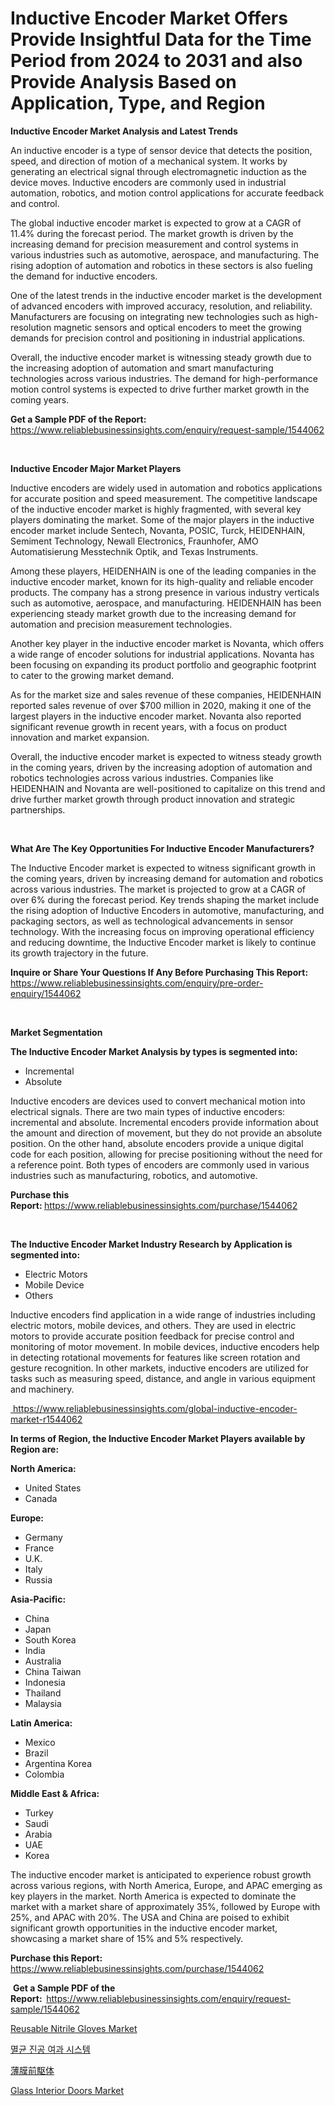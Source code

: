 <p><h1>Inductive Encoder Market Offers Provide Insightful Data for the Time Period from 2024 to 2031 and also Provide Analysis Based on Application, Type, and Region</h1></p><p><strong>Inductive Encoder Market Analysis and Latest Trends</strong></p>
<p><p>An inductive encoder is a type of sensor device that detects the position, speed, and direction of motion of a mechanical system. It works by generating an electrical signal through electromagnetic induction as the device moves. Inductive encoders are commonly used in industrial automation, robotics, and motion control applications for accurate feedback and control.</p><p>The global inductive encoder market is expected to grow at a CAGR of 11.4% during the forecast period. The market growth is driven by the increasing demand for precision measurement and control systems in various industries such as automotive, aerospace, and manufacturing. The rising adoption of automation and robotics in these sectors is also fueling the demand for inductive encoders.</p><p>One of the latest trends in the inductive encoder market is the development of advanced encoders with improved accuracy, resolution, and reliability. Manufacturers are focusing on integrating new technologies such as high-resolution magnetic sensors and optical encoders to meet the growing demands for precision control and positioning in industrial applications.</p><p>Overall, the inductive encoder market is witnessing steady growth due to the increasing adoption of automation and smart manufacturing technologies across various industries. The demand for high-performance motion control systems is expected to drive further market growth in the coming years.</p></p>
<p><strong>Get a Sample PDF of the Report:&nbsp;</strong> <a href="https://www.reliablebusinessinsights.com/enquiry/request-sample/1544062">https://www.reliablebusinessinsights.com/enquiry/request-sample/1544062</a></p>
<p>&nbsp;</p>
<p><strong>Inductive Encoder Major Market Players</strong></p>
<p><p>Inductive encoders are widely used in automation and robotics applications for accurate position and speed measurement. The competitive landscape of the inductive encoder market is highly fragmented, with several key players dominating the market. Some of the major players in the inductive encoder market include Sentech, Novanta, POSIC, Turck, HEIDENHAIN, Semiment Technology, Newall Electronics, Fraunhofer, AMO Automatisierung Messtechnik Optik, and Texas Instruments.</p><p>Among these players, HEIDENHAIN is one of the leading companies in the inductive encoder market, known for its high-quality and reliable encoder products. The company has a strong presence in various industry verticals such as automotive, aerospace, and manufacturing. HEIDENHAIN has been experiencing steady market growth due to the increasing demand for automation and precision measurement technologies.</p><p>Another key player in the inductive encoder market is Novanta, which offers a wide range of encoder solutions for industrial applications. Novanta has been focusing on expanding its product portfolio and geographic footprint to cater to the growing market demand.</p><p>As for the market size and sales revenue of these companies, HEIDENHAIN reported sales revenue of over $700 million in 2020, making it one of the largest players in the inductive encoder market. Novanta also reported significant revenue growth in recent years, with a focus on product innovation and market expansion.</p><p>Overall, the inductive encoder market is expected to witness steady growth in the coming years, driven by the increasing adoption of automation and robotics technologies across various industries. Companies like HEIDENHAIN and Novanta are well-positioned to capitalize on this trend and drive further market growth through product innovation and strategic partnerships.</p></p>
<p>&nbsp;</p>
<p><strong>What Are The Key Opportunities For Inductive Encoder Manufacturers?</strong></p>
<p><p>The Inductive Encoder market is expected to witness significant growth in the coming years, driven by increasing demand for automation and robotics across various industries. The market is projected to grow at a CAGR of over 6% during the forecast period. Key trends shaping the market include the rising adoption of Inductive Encoders in automotive, manufacturing, and packaging sectors, as well as technological advancements in sensor technology. With the increasing focus on improving operational efficiency and reducing downtime, the Inductive Encoder market is likely to continue its growth trajectory in the future.</p></p>
<p><strong>Inquire or Share Your Questions If Any Before Purchasing This Report:</strong> <a href="https://www.reliablebusinessinsights.com/enquiry/pre-order-enquiry/1544062">https://www.reliablebusinessinsights.com/enquiry/pre-order-enquiry/1544062</a></p>
<p>&nbsp;</p>
<p><strong>Market Segmentation</strong></p>
<p><strong>The Inductive Encoder Market Analysis by types is segmented into:</strong></p>
<p><ul><li>Incremental</li><li>Absolute</li></ul></p>
<p><p>Inductive encoders are devices used to convert mechanical motion into electrical signals. There are two main types of inductive encoders: incremental and absolute. Incremental encoders provide information about the amount and direction of movement, but they do not provide an absolute position. On the other hand, absolute encoders provide a unique digital code for each position, allowing for precise positioning without the need for a reference point. Both types of encoders are commonly used in various industries such as manufacturing, robotics, and automotive.</p></p>
<p><strong>Purchase this Report:&nbsp;</strong><a href="https://www.reliablebusinessinsights.com/purchase/1544062">https://www.reliablebusinessinsights.com/purchase/1544062</a></p>
<p>&nbsp;</p>
<p><strong>The Inductive Encoder Market Industry Research by Application is segmented into:</strong></p>
<p><ul><li>Electric Motors</li><li>Mobile Device</li><li>Others</li></ul></p>
<p><p>Inductive encoders find application in a wide range of industries including electric motors, mobile devices, and others. They are used in electric motors to provide accurate position feedback for precise control and monitoring of motor movement. In mobile devices, inductive encoders help in detecting rotational movements for features like screen rotation and gesture recognition. In other markets, inductive encoders are utilized for tasks such as measuring speed, distance, and angle in various equipment and machinery.</p></p>
<p><a href="https://www.reliablebusinessinsights.com/global-inductive-encoder-market-r1544062">&nbsp;https://www.reliablebusinessinsights.com/global-inductive-encoder-market-r1544062</a></p>
<p><strong>In terms of Region, the Inductive Encoder Market Players available by Region are:</strong></p>
<p>
    <p> <strong> North America: </strong>
        <ul>
            <li>United States</li>
            <li>Canada</li>
        </ul>
        </p> 
    <p> <strong> Europe: </strong>
        <ul>
            <li>Germany</li>
            <li>France</li>
            <li>U.K.</li>
            <li>Italy</li>
            <li>Russia</li>
        </ul>
        </p> 
    <p> <strong> Asia-Pacific: </strong>
        <ul>
            <li>China</li>
            <li>Japan</li>
            <li>South Korea</li>
            <li>India</li>
            <li>Australia</li>
            <li>China Taiwan</li>
            <li>Indonesia</li>
            <li>Thailand</li>
            <li>Malaysia</li>
        </ul>
        </p> 
    <p> <strong> Latin America: </strong>
        <ul>
            <li>Mexico</li>
            <li>Brazil</li>
            <li>Argentina Korea</li>
            <li>Colombia</li>
        </ul>
        </p> 
    <p> <strong> Middle East & Africa: </strong>
        <ul>
            <li>Turkey</li>
            <li>Saudi</li>
            <li>Arabia</li>
            <li>UAE</li>
            <li>Korea</li>
        </ul>
    </p>
    </p>
<p><p>The inductive encoder market is anticipated to experience robust growth across various regions, with North America, Europe, and APAC emerging as key players in the market. North America is expected to dominate the market with a market share of approximately 35%, followed by Europe with 25%, and APAC with 20%. The USA and China are poised to exhibit significant growth opportunities in the inductive encoder market, showcasing a market share of 15% and 5% respectively.</p></p>
<p><strong>Purchase this Report: </strong><a href="https://www.reliablebusinessinsights.com/purchase/1544062">https://www.reliablebusinessinsights.com/purchase/1544062</a></p>
<p>&nbsp;<strong>Get a Sample PDF of the Report:&nbsp;&nbsp;</strong><a href="https://www.reliablebusinessinsights.com/enquiry/request-sample/1544062">https://www.reliablebusinessinsights.com/enquiry/request-sample/1544062</a></p>
<p><strong></strong></p>
<p><p><a href="https://github.com/maudAbbott7/Market-Research-Report-List-1/blob/main/reusable-nitrile-gloves-market.md">Reusable Nitrile Gloves Market</a></p><p><a href="https://github.com/joyliyu/Market-Research-Report-List-1/blob/main/8933577154857.md">멸균 진공 여과 시스템</a></p><p><a href="https://github.com/BrionnaBoyle/Market-Research-Report-List-1/blob/main/9550725146189.md">薄膜前駆体</a></p><p><a href="https://github.com/MaraKoelpin2023/Market-Research-Report-List-1/blob/main/glass-interior-doors-market.md">Glass Interior Doors Market</a></p></p>